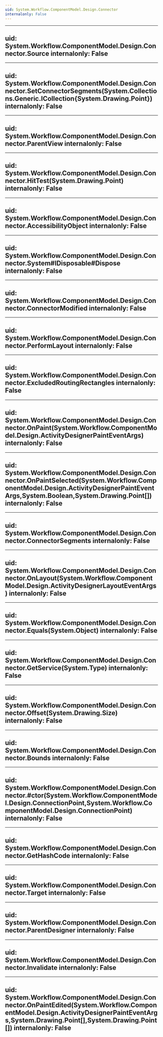 ```yaml
---
uid: System.Workflow.ComponentModel.Design.Connector
internalonly: False
---
```


---
uid: System.Workflow.ComponentModel.Design.Connector.Source
internalonly: False
---

---
uid: System.Workflow.ComponentModel.Design.Connector.SetConnectorSegments(System.Collections.Generic.ICollection{System.Drawing.Point})
internalonly: False
---

---
uid: System.Workflow.ComponentModel.Design.Connector.ParentView
internalonly: False
---

---
uid: System.Workflow.ComponentModel.Design.Connector.HitTest(System.Drawing.Point)
internalonly: False
---

---
uid: System.Workflow.ComponentModel.Design.Connector.AccessibilityObject
internalonly: False
---

---
uid: System.Workflow.ComponentModel.Design.Connector.System#IDisposable#Dispose
internalonly: False
---

---
uid: System.Workflow.ComponentModel.Design.Connector.ConnectorModified
internalonly: False
---

---
uid: System.Workflow.ComponentModel.Design.Connector.PerformLayout
internalonly: False
---

---
uid: System.Workflow.ComponentModel.Design.Connector.ExcludedRoutingRectangles
internalonly: False
---

---
uid: System.Workflow.ComponentModel.Design.Connector.OnPaint(System.Workflow.ComponentModel.Design.ActivityDesignerPaintEventArgs)
internalonly: False
---

---
uid: System.Workflow.ComponentModel.Design.Connector.OnPaintSelected(System.Workflow.ComponentModel.Design.ActivityDesignerPaintEventArgs,System.Boolean,System.Drawing.Point[])
internalonly: False
---

---
uid: System.Workflow.ComponentModel.Design.Connector.ConnectorSegments
internalonly: False
---

---
uid: System.Workflow.ComponentModel.Design.Connector.OnLayout(System.Workflow.ComponentModel.Design.ActivityDesignerLayoutEventArgs)
internalonly: False
---

---
uid: System.Workflow.ComponentModel.Design.Connector.Equals(System.Object)
internalonly: False
---

---
uid: System.Workflow.ComponentModel.Design.Connector.GetService(System.Type)
internalonly: False
---

---
uid: System.Workflow.ComponentModel.Design.Connector.Offset(System.Drawing.Size)
internalonly: False
---

---
uid: System.Workflow.ComponentModel.Design.Connector.Bounds
internalonly: False
---

---
uid: System.Workflow.ComponentModel.Design.Connector.#ctor(System.Workflow.ComponentModel.Design.ConnectionPoint,System.Workflow.ComponentModel.Design.ConnectionPoint)
internalonly: False
---

---
uid: System.Workflow.ComponentModel.Design.Connector.GetHashCode
internalonly: False
---

---
uid: System.Workflow.ComponentModel.Design.Connector.Target
internalonly: False
---

---
uid: System.Workflow.ComponentModel.Design.Connector.ParentDesigner
internalonly: False
---

---
uid: System.Workflow.ComponentModel.Design.Connector.Invalidate
internalonly: False
---

---
uid: System.Workflow.ComponentModel.Design.Connector.OnPaintEdited(System.Workflow.ComponentModel.Design.ActivityDesignerPaintEventArgs,System.Drawing.Point[],System.Drawing.Point[])
internalonly: False
---
